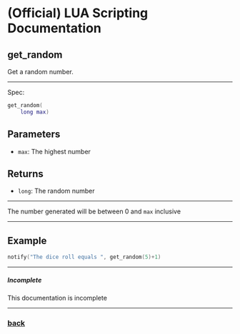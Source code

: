 
# (Official) LUA Scripting Documentation

## get_random

Get a random number.

___

Spec:

```lua
get_random(
	long max)
```

## Parameters

- `max`: The highest number

## Returns

- `long`: The random number

___

The number generated will be between 0 and `max` inclusive

___

## Example

```lua
notify("The dice roll equals ", get_random(5)+1)
```

___

##### Incomplete

This documentation is incomplete

___

### [back](../getters)
